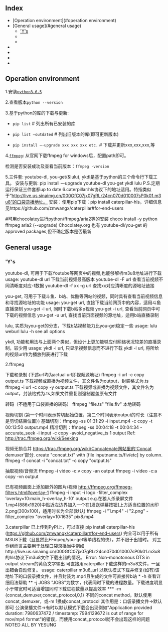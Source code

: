 ## Index
- [Operation environment](#operation environment)
- [General usage](#general usage)
  - ['Y's](#'y's)
  - []()
  - []()
- []()
- []()
- []()
- []()

## Operation environment

1.安装[`python3.6.5`](https://www.python.org/downloads/)

2.查看版本`python --version`

3.基于python的库的下载与更新: 
  - `pip list` # 列出所有已安装的库

  - `pip list –outdated` # 列出旧版本的库(即可更新版本)
                            
  - `pip install –-upgrade xxx xxx xxx etc.` # 下载并更新xxx,xxx,xxx,等
                            
4.[`ffmpeg`](http://ffmpeg.org/download.html): 从官网下载ffmpeg for windows后，配置path即可。  

  检测是否安装成功及查看当前版本：`ffmpeg -version`
  
5.三件套: youtube-dl, you-get(&lulu), ykdl是基于python的三个命令行下载工具。
   安装与更新: pip install –-upgrade youtube-dl you-get ykdl lulu
   P.S.定期运行保证三件套都up to date
6.caterpillar:hls协议下的地址适用。特指类似于“http://live.us.sinaimg.cn/000GfC07jx07gRLr24cn070d010007sP0k01.m3u8”的口袋录播地址。
  安装：使用pip下载：pip install caterpillar-hls。详细信息见https://github.com/zmwangx/caterpillar#for-end-users

#可用chocolatey进行python/ffmpeg/aria2等的安装
 choco install -y python ffmpeg aria2 (--upgrade)
 Chocolatey.org 也有 youtube-dl/you-get 的 approved packages,但不确定版本是否最新
 
## General usage

### 'Y's

  youtube-dl, 可用于下载Youtube等网页中的视频,也能够解析m3u8地址进行下载
  usage: youtube-dl url 下载当前视频最高版本
         youtube-dl -F url  查看当前视频不同清晰度对应-f数据
         youtube-dl -f xx -g url  查找xx对应清晰度的源地址链接

  you-get, 可用于下载斗鱼、b站、优酷等网站的视频，同时具有查看当前视频信息和寻找源地址的功能
  usage: you-get url, 直接下载当前网页中的内容，适用斗鱼直播录制
         you-get -l url, 同时下载b站多p视频
         you-get -i url, 查看当前网页中可下载的视频信息
         you-get -u url, 查找当前页面视频的源地址，适用b站直播录制 
         
  lulu, 实质为you-get的分支，下载b站视频能力比you-get稳定一些
  usage: lulu weburl
         lulu -h see all options

  ykdl, 功能和用法与上面两个类似，但设计上更加能够应付网络状况较差的直播录制，较少用
  usage: ykdl -i url, 只显示视频信息而不进行下载
         ykdl -l url, 将所给的视频url作为播放列表进行下载

2.ffmpeg

  下载和录制 (下述url均为actual url即视频源地址)
  ffmpeg -i url -c copy output.ts 下载视频或直播为视频文件，其文件名为output，封装格式为.ts
  ffmpeg -i url -c copy -y output.ts 下载视频或直播为视频文件，其文件名为output，封装格式为.ts,如果文件重复则强制覆盖原有文件
  
  转码（不适用于口袋直播的转码）
  ffmpeg "file.ts" "file.flv" 本地转码
  
  视频切割 (第一个时间表示剪切起始位置，第二个时间表示output的时长（注意不是剪切结束位置）)
  基础切割：ffmpeg -ss 01:31:29 -i input.mp4 -c copy -t 00:13:50 output.mp4
  精准切割：ffmpeg -ss 00:04:18 -t 00:04:34 -accurate_seek -i input -c copy -avoid_negative_ts 1 output
           Ref: http://trac.ffmpeg.org/wiki/Seeking

  视频无损合并
  https://trac.ffmpeg.org/wiki/Concatenate网站里的'Concat demuxer'部分.
  create "concat.txt" with [file inputname.ts/flv/etc] by column.
  ffmpeg -f concat -i "concat.txt" -c copy "output.ts"

  抽取视频/音频流
  ffmpeg -i video -c:v copy -an output
  ffmpeg -i video -c:a copy -vn output
  
  已有视频画面上添加额外的图片/视频
  http://ffmpeg.org/ffmpeg-filters.html#overlay-1
  ffmpeg -i input -i logo -filter_complex 'overlay=10:main_h-overlay_h-10' output
  e.g.在狼人杀录屏文件1.mp4(886x1920)中贴近左边界加入一个在[发送弹幕按钮]上方适当位置的水印2.png(300x100)，适用时长为全部(默认)
  ffmpeg -i "1.mp4" -i "2.png" -filter_complex "overlay=10:1635" pix8.mp4

3.caterpillar 
  已上传到PyPI上，可以直接 pip install caterpillar-hls (https://github.com/zmwangx/caterpillar#for-end-users)
  完全可以用于所有M3U8下载（且显然比FFmpeg/you-get等单线程的快），并不限于出错时。
  对工作组而言主要用于处理口袋录播当中例如http://live.us.sinaimg.cn/000GfC07jx07gRLr24cn070d010007sP0k01.m3u8的hls协议下m3u8文件下载出错的情况。
  Error: Non-monotonous DTS in output stream的黄色文字输出
  可直接用caterpillar下载这样的m3u8文件，一旦出错会自动修复。
  usage: caterpillar m3u8_url 以默认模式下载并修复(如有)该地址下的口袋录播文件，并且封装为.mp4且生成的文件可直接传b站 
         *   -h 查看详细用法帮助
         **  -j JOBS "JOBS"为数字，代表同时下载的进程数量。下载进度明显小于带宽时可适当增加同时下载进程数量以提高效率
         *** -m {concat_demuxer,concat_protocol,0,1} 不同的concat method，默认使用concat_demuxer，或-m 1换成concat_protocol
                                                     其作用是：口袋录播文件->默认即可
                                                               公演录播文件->有时以默认模式下载会出现例如"Application provided duration: 7980637472 / timestamp: 7994129672 is out of range for mov/mp4 format"的错误，而使用concat_protocol就不会出现这样的问题
NOTED ALL BY YESUNG
